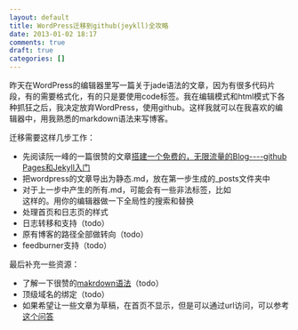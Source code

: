 ```yaml
---
layout: default
title: WordPress迁移到github(jeykll)全攻略
date: 2013-01-02 18:17
comments: true
draft: true
categories: []
---
```


昨天在WordPress的编辑器里写一篇关于jade语法的文章，因为有很多代码片段，有的需要格式化，有的只是要使用code标签。我在编辑模式和html模式下各种抓狂之后，我决定放弃WordPress，使用github。这样我就可以在我喜欢的编辑器中，用我熟悉的markdown语法来写博客。

迁移需要这样几步工作：

* 先阅读阮一峰的一篇很赞的文章[搭建一个免费的，无限流量的Blog----github Pages和Jekyll入门](http://www.ruanyifeng.com/blog/2012/08/blogging_with_jekyll.html) 
* 把wordpress的文章导出为静态.md，放在第一步生成的_posts文件夹中
* 对于上一步中产生的所有.md，可能会有一些非法标签，比如<div>这样的。用你的编辑器做一下全局性的搜索和替换
* 处理首页和日志页的样式
* 日志转移和支持（todo）
* 原有博客的路径全部做转向（todo）
* feedburner支持（todo）

最后补充一些资源：
* 了解一下很赞的[makrdown语法](http://wowubuntu.com/markdown/)（todo）
* 顶级域名的绑定（todo）
* 如果希望让一些文章为草稿，在首页不显示，但是可以通过url访问，可以参考[这个问答](https://gist.github.com/2870636)






